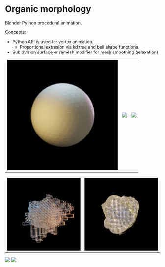# Organic morphology

Blender Python procedural animation.

Concepts:
* Python API is used for vertex animation.
  * Proportional extrusion via kd tree and bell shape functions.
* Subidvision surface or remesh modifier for mesh smoothing (relaxation)

<table>
<tr>
  <td><img src="examples/anim.gif" width="360"></td>
  <td><img src="examples/anim2.gif" width="360"></td>
  <td><img src="examples/anim3.gif" width="360"></td>
</tr>
</table>

<table>
<tr>
  <td><img src="examples/fa10.gif" width="360"></td>
  <td><img src="examples/va6.gif" width="360"></td>
</tr>
</table>

<img src="examples/va8.gif" width="720">

<img src="examples/va10.gif" width="720">
